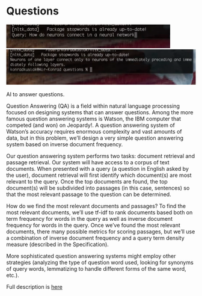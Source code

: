# Questions

 [![](../IMG/questions1.png)](https://youtu.be/eW7xkRd9oPQ)
 [![](../IMG/questions2.png)](https://youtu.be/eW7xkRd9oPQ)

 AI to answer questions.

 Question Answering (QA) is a field within natural language processing focused on designing systems that can answer questions. Among the more famous question answering systems is Watson, the IBM computer that competed (and won) on Jeopardy!. A question answering system of Watson’s accuracy requires enormous complexity and vast amounts of data, but in this problem, we’ll design a very simple question answering system based on inverse document frequency.

 Our question answering system performs two tasks: document retrieval and passage retrieval. Our system will have access to a corpus of text documents. When presented with a query (a question in English asked by the user), document retrieval will first identify which document(s) are most relevant to the query. Once the top documents are found, the top document(s) will be subdivided into passages (in this case, sentences) so that the most relevant passage to the question can be determined.

 How do we find the most relevant documents and passages? To find the most relevant documents, we’ll use tf-idf to rank documents based both on term frequency for words in the query as well as inverse document frequency for words in the query. Once we’ve found the most relevant documents, there many possible metrics for scoring passages, but we’ll use a combination of inverse document frequency and a query term density measure (described in the Specification).

 More sophisticated question answering systems might employ other strategies (analyzing the type of question word used, looking for synonyms of query words, lemmatizing to handle different forms of the same word, etc.).

 Full description is [here](https://cs50.harvard.edu/ai/2020/projects/6/questions/)